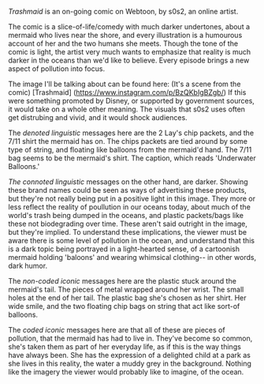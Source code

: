 

*Trashmaid* is an on-going comic on Webtoon, by s0s2, an online artist.

The comic is a slice-of-life/comedy with much darker undertones, about a mermaid who lives near the shore, and every illustration is a humourous account of her and the two humans she meets. Though the tone of the comic is light, the artist very much wants to emphasize that reality is much darker in the oceans than we'd like to believe. Every episode brings a new aspect of pollution into focus.

The image I'll be talking about can be found here: (It's a scene from the comic)
[Trashmaid] (https://www.instagram.com/p/BzQKbIgBZgb/)
If this were something promoted by Disney, or supported by government sources, it would take on a whole other meaning. The visuals that s0s2 uses often get distrubing and vivid, and it would shock audiences.

The *denoted linguistic* messages here are the 2 Lay's chip packets, and the 7/11 shirt the mermaid has on. The chips packets are tied around by some type of string, and floating like balloons from the mermaid'd hand. The 7/11 bag seems to be the mermaid's shirt. The caption, which reads 'Underwater Balloons.'

*The connoted linguistic* messages on the other hand, are darker.
Showing these brand names could be seen as ways of advertising these products, but they're not really being put in a positive light in this image. They more or less reflect the reality of poullution in our oceans today, about much of the world's trash being dumped in the oceans, and plastic packets/bags like these not biodegrading over time. These aren't said outright in the image, but they're implied. To understand these implications, the viewer must be aware there is some level of pollution in the ocean, and understand that this is a dark topic being portrayed in a light-hearted sense, of a cartoonish mermaid holding 'baloons' and wearing whimsical clothing-- in other words, dark humor.

The *non-coded iconic* messages here are the plastic stuck around the mermaid's tail. The pieces of metal wrapped around her wrist. The small holes at the end of her tail. The plastic bag she's chosen as her shirt. Her wide smile, and the two floating chip bags on string that act like sort-of balloons.

The *coded iconic* messages here are that all of these are pieces of pollution, that the mermaid has had to live in. They've become so common, she's taken them as part of her everyday life, as if this is the way things have always been. She has the expression of a delighted child at a park as she lives in this reality, the water a muddy grey in the background. Nothing like the imagery the viewer would probably like to imagine, of the ocean.
